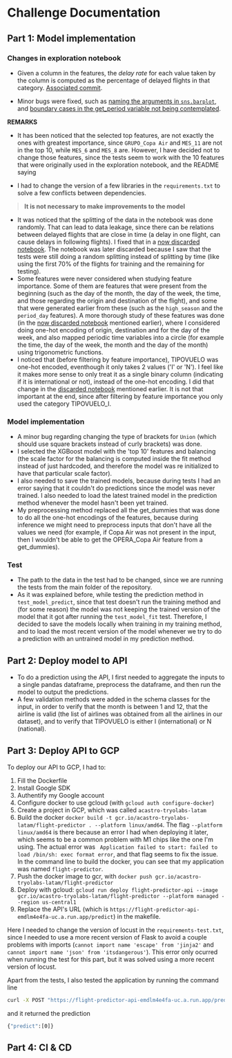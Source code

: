 # Challenge Documentation

## Part 1: Model implementation

### Changes in exploration notebook

- Given a column in the features, the *delay rate* for each value taken by the column is computed as the percentage of delayed flights in that category. [Associated commit](https://github.com/tryolabs/tintin-challenge-tryolabs-latam/commit/bed404d0071cc95a545f29b47477f36a596a314f).

- Minor bugs were fixed,  such as [naming the arguments in `sns.barplot`](https://github.com/tryolabs/tintin-challenge-tryolabs-latam/commit/24487ef5eee651cb23e2c067b8f09f8941558c06), and [boundary cases in the get_period variable not being contemplated](https://github.com/tryolabs/tintin-challenge-tryolabs-latam/commit/4629556eda3db12684e11e30f99fbf129311d9a3).

**REMARKS**

- It has been noticed that the selected top features, are not exactly the ones with greatest importance, since `GRUPO_Copa Air` and `MES_11` are not in the top 10, while `MES_6` and `MES_8` are. However, I have decided not to change those features, since the tests seem to work with the 10 features that were originally used in the exploration notebook, and the README saying 

- I had to change the version of a few libraries in the `requirements.txt` to solve a few conflicts between dependencies.

>**It is not necessary to make improvements to the model**

- It was noticed that the splitting of the data in the notebook was done randomly. That can lead to data leakage, since there can be relations between delayed flights that are close in time (a delay in one flight, can cause delays in following flights). I fixed that in a [now discarded notebook](https://github.com/tryolabs/tintin-challenge-tryolabs-latam/blob/0c1898e5c3b8a9f00d518947908d4b0754eee466/challenge/exploration_all_features.ipynb). The notebook was later discarded because I saw that the tests were still doing a random splitting instead of splitting by time (like using the first 70% of the flights for training and the remaining for testing).
- Some features were never considered when studying feature importance. Some of them are features that were present from the beginning (such as the day of the month, the day of the week, the time, and those regarding the origin and destination of the flight), and some that were generated earlier from these (such as the `high_season` and the `period_day` features). A more thorough study of these features was done (in the [now discarded notebook](https://github.com/tryolabs/tintin-challenge-tryolabs-latam/blob/0c1898e5c3b8a9f00d518947908d4b0754eee466/challenge/exploration_all_features.ipynb) mentioned earlier), where I considered doing one-hot encoding of origin, destination and for the day of the week, and also mapped periodic time variables into a circle (for example the time, the day of the week, the month and the day of the month) using trigonometric functions. 
- I noticed that (before filtering by feature importance), TIPOVUELO was one-hot encoded, eventhough it only takes 2 values ('I' or 'N'). I feel like it makes more sense to only treat it as a single binary column (indicating if it is international or not), instead of the one-hot encoding. I did that change in the [discarded notebook](https://github.com/tryolabs/tintin-challenge-tryolabs-latam/blob/0c1898e5c3b8a9f00d518947908d4b0754eee466/challenge/exploration_all_features.ipynb) mentioned earlier. It is not that important at the end, since after filtering by feature importance you only used the category TIPOVUELO_I.

### Model implementation

- A minor bug regarding changing the type of brackets for `Union` (which should use square brackets instead of curly brackets) was done.
- I selected the XGBoost model with the 'top 10' features and balancing (the scale factor for the balancing is computed inside the fit method instead of just hardcoded, and therefore the model was re initialized to have that particular scale factor).
- I also needed to save the trained models, because during tests I had an error saying that it couldn't do predictions since the model was never trained. I also needed to load the latest trained model in the prediction method whenever the model hasn't been yet trained.
- My preprocessing method replaced all the get_dummies that was done to do all the one-hot encodings of the features, because during inference we might need to preprocess inputs that don't have all the values we need (for example, if Copa Air was not present in the input, then I wouldn't be able to get the OPERA_Copa Air feature from a get_dummies).

### Test
- The path to the data in the test had to be changed, since we are running the tests from the main folder of the repository.
- As it was explained before, while testing the prediction method in `test_model_predict`, since that test doesn't run the training method and (for some reason) the model was not keeping the trained version of the model that it got after running the `test_model_fit` test. Therefore, I decided to save the models locally when training in my training method, and to load the most recent version of the model whenever we try to do a prediction with an untrained model in my prediction method.

## Part 2: Deploy model to API
- To do a prediction using the API, I first needed to aggregate the inputs to a single pandas dataframe, preprocess the dataframe, and then run the model to output the predictions.
- A few validation methods were added in the schema classes for the input, in order to verify that the month is between 1 and 12, that the airline is valid (the list of airlines was obtained from all the airlines in our dataset), and to verify that TIPOVUELO is either I (international) or N (national).


## Part 3: Deploy API to GCP

To deploy our API to GCP, I had to:

1. Fill the Dockerfile
1. Install Google SDK
1. Authentify my Google account
1. Configure docker to use gcloud (with `gcloud auth configure-docker`)
1. Create a project in GCP, which was called `acastro-tryolabs-latam`
1. Build the docker `docker build -t gcr.io/acastro-tryolabs-latam/flight-predictor . --platform linux/amd64`. The flag `--platform linux/amd64` is there because an error I had when deploying it later, which seems to be a common problem with M1 chips like the one I'm using. The actual error was ` Application failed to start: failed to load /bin/sh: exec format error`, and that flag seems to fix the issue. In the command line to build the docker, you can see that my application was named `flight-predictor`.
1. Push the docker image to gcr, with `docker push gcr.io/acastro-tryolabs-latam/flight-predictor` 
1. Deploy with gcloud: `gcloud run deploy flight-predictor-api --image gcr.io/acastro-tryolabs-latam/flight-predictor --platform managed --region us-central1` 
1. Replace the API's URL (which is `https://flight-predictor-api-emdlm4e4fa-uc.a.run.app/predict`) in the makefile.

Here I needed to change the version of locust in the `requirements-test.txt`, since I needed to use a more recent version of Flask to avoid a couple problems with imports (`cannot import name 'escape' from 'jinja2'` and `cannot import name 'json' from 'itsdangerous'`). This error only ocurred when running the test for this part, but it was solved using a more recent version of locust.

Apart from the tests, I also tested the application by running the command line

```bash
curl -X POST "https://flight-predictor-api-emdlm4e4fa-uc.a.run.app/predict" \  -H "Content-Type: application/json" \  -d '{"flights": [{"OPERA": "Grupo LATAM", "TIPOVUELO": "N", "MES": 3}]}'
```

and it returned the prediction
```bash
{"predict":[0]}
```

## Part 4: CI & CD

